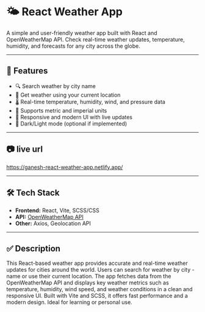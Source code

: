 # 🌤️ React Weather App

A simple and user-friendly weather app built with React and OpenWeatherMap API. Check real-time weather updates, temperature, humidity, and forecasts for any city across the globe.

---

## 🚀 Features

- 🔍 Search weather by city name
- 📍 Get weather using your current location
- 🌡️ Real-time temperature, humidity, wind, and pressure data
- 🧭 Supports metric and imperial units
- 🎨 Responsive and modern UI with live updates
- 🌙 Dark/Light mode (optional if implemented)

---

## 📷 live url
https://ganesh-react-weather-app.netlify.app/


---

## 🛠️ Tech Stack

- **Frontend:** React, Vite, SCSS/CSS
- **API:** [OpenWeatherMap API](https://openweathermap.org/api)
- **Other:** Axios, Geolocation API

---

## ✅ Description
This React-based weather app provides accurate and real-time weather updates for cities around the world. Users can search for weather by city - name or use their current location. The app fetches data from the OpenWeatherMap API and displays key weather metrics such as temperature, humidity, wind speed, and weather conditions in a clean and responsive UI. Built with Vite and SCSS, it offers fast performance and a modern design. Ideal for learning or personal use.

